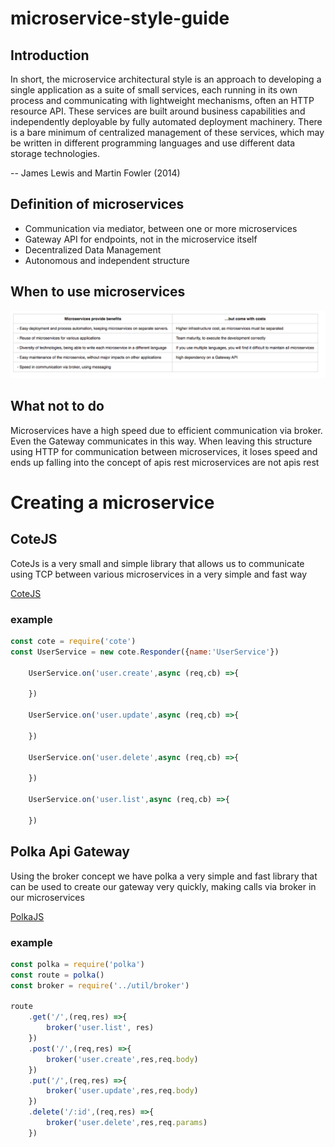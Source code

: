 # microservice-style-guide

## Introduction

In short, the microservice architectural style is an approach to developing a single application as a suite of small services, each running in its own process and communicating with lightweight mechanisms, often an HTTP resource API. These services are built around business capabilities and independently deployable by fully automated deployment machinery. There is a bare minimum of centralized management of these services, which may be written in different programming languages and use different data storage technologies.

-- James Lewis and Martin Fowler (2014)

## Definition of microservices

- Communication via mediator, between one or more microservices
- Gateway API for endpoints, not in the microservice itself
- Decentralized Data Management
- Autonomous and independent structure


## When to use microservices

![alt text](img/pros-costs.png)


## What not to do
Microservices have a high speed due to efficient communication via broker. 
Even the Gateway communicates in this way. 
When leaving this structure using HTTP for communication between microservices, it loses speed and ends up falling into the concept of apis rest microservices are not apis rest

# Creating a microservice 

## CoteJS

CoteJs is a very small and simple library that allows us to communicate using TCP between various microservices in a very simple and fast way

[CoteJS](https://github.com/dashersw/cote)
### example

```javascript
const cote = require('cote')
const UserService = new cote.Responder({name:'UserService'})

    UserService.on('user.create',async (req,cb) =>{
       
    })

    UserService.on('user.update',async (req,cb) =>{
      
    })

    UserService.on('user.delete',async (req,cb) =>{
       
    })

    UserService.on('user.list',async (req,cb) =>{
      
    })
```

## Polka Api Gateway
Using the broker concept we have polka a very simple and fast library that can be used to create our gateway very quickly, making calls via broker in our microservices

[PolkaJS](https://github.com/lukeed/polka)

### example
```javascript
const polka = require('polka')
const route = polka()
const broker = require('../util/broker')

route
    .get('/',(req,res) =>{
        broker('user.list', res)
    })
    .post('/',(req,res) =>{
        broker('user.create',res,req.body)
    })
    .put('/',(req,res) =>{
        broker('user.update',res,req.body)
    })
    .delete('/:id',(req,res) =>{
        broker('user.delete',res,req.params)
    })

```

